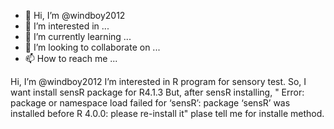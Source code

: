 - 👋 Hi, I’m @windboy2012
- 👀 I’m interested in ...
- 🌱 I’m currently learning ...
- 💞️ I’m looking to collaborate on ...
- 📫 How to reach me ...

<!---
windboy2012/windboy2012 is a ✨ special ✨ repository because its `README.md` (this file) appears on your GitHub profile.
You can click the Preview link to take a look at your changes.
--->
Hi, I’m @windboy2012
I’m interested in R program for sensory test.
So, I want install sensR package for R4.1.3
But, after sensR installing, " Error: package or namespace load failed for ‘sensR’:
 package ‘sensR’ was installed before R 4.0.0: please re-install it"
 plase tell me for installe method.
